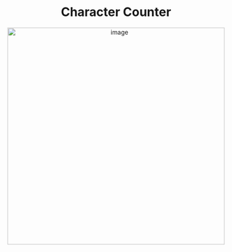<h1 align="center">Character Counter</h1>
<p align="center">
<img width="500" alt="image" src="https://user-images.githubusercontent.com/72634228/190520330-127b54b6-be0e-499d-98f5-0079517cd77d.png">
</p>
